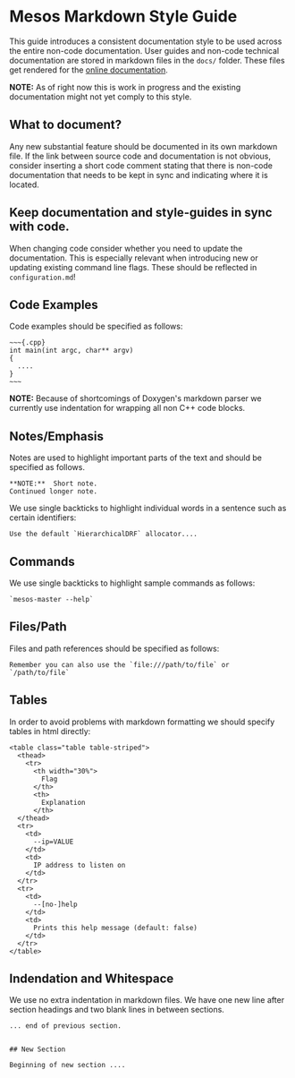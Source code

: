 # Mesos Markdown Style Guide

This guide introduces a consistent documentation style to be used across the entire non-code documentation.
User guides and non-code technical documentation are stored in markdown files in the `docs/` folder. These files get rendered for the [online documentation](http://mesos.apache.org/documentation/latest/).

**NOTE:** As of right now this is work in progress and the existing documentation might not yet comply to this style.


## What to document?

Any new substantial feature should be documented in its own markdown file.
If the link between source code and documentation is not obvious, consider inserting a short code comment stating that there is non-code documentation that needs to be kept in sync and indicating where it is located.


## Keep documentation and style-guides in sync with code.

When changing code consider whether you need to update the documentation.
This is especially relevant when introducing new or updating existing command line flags.
These should be reflected in `configuration.md`!


## Code Examples

Code examples should be specified as follows:

    ~~~{.cpp}
    int main(int argc, char** argv)
    {
      ....
    }
    ~~~

**NOTE:** Because of shortcomings of Doxygen's markdown parser we currently use indentation for wrapping all non C++ code blocks.

## Notes/Emphasis

Notes are used to highlight important parts of the text and should be specified as follows.

~~~{.txt}
**NOTE:**  Short note.
Continued longer note.
~~~

We use single backticks to highlight individual words in a sentence such as certain identifiers:

~~~{.txt}
Use the default `HierarchicalDRF` allocator....
~~~


## Commands

We use single backticks to highlight sample commands as follows:

~~~{.txt}
`mesos-master --help`
~~~


## Files/Path

Files and path references should be specified as follows:

~~~{.txt}
Remember you can also use the `file:///path/to/file` or `/path/to/file`
~~~


## Tables

In order to avoid problems with markdown formatting we should specify tables in html directly:

    <table class="table table-striped">
      <thead>
        <tr>
          <th width="30%">
            Flag
          </th>
          <th>
            Explanation
          </th>
      </thead>
      <tr>
        <td>
          --ip=VALUE
        </td>
        <td>
          IP address to listen on
        </td>
      </tr>
      <tr>
        <td>
          --[no-]help
        </td>
        <td>
          Prints this help message (default: false)
        </td>
      </tr>
    </table>


## Indendation and Whitespace

We use no extra indentation in markdown files.
We have one new line after section headings and two blank lines
in between sections.

~~~{.txt}
... end of previous section.


## New Section

Beginning of new section ....
~~~
